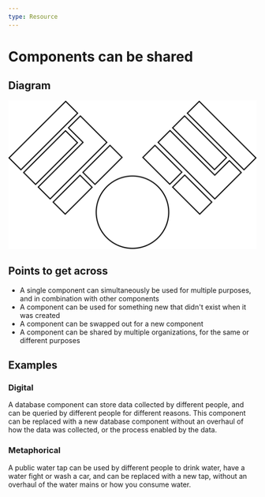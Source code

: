```yaml
---
type: Resource
---
```


# Components can be shared

## Diagram

![graphical representation of two stacks of components with a shared component](shared-components.svg)

## Points to get across

* A single component can simultaneously be used for multiple purposes, and in combination with other components
* A component can be used for something new that didn't exist when it was created
* A component can be swapped out for a new component
* A component can be shared by multiple organizations, for the same or different purposes

## Examples

### Digital

A database component can store data collected by different people, and can be queried by different people for different reasons. This component can be replaced with a new database component without an overhaul of how the data was collected, or the process enabled by the data.

### Metaphorical

A public water tap can be used by different people to drink water, have a water fight or wash a car, and can be replaced with a new tap, without an overhaul of the water mains or how you consume water.
